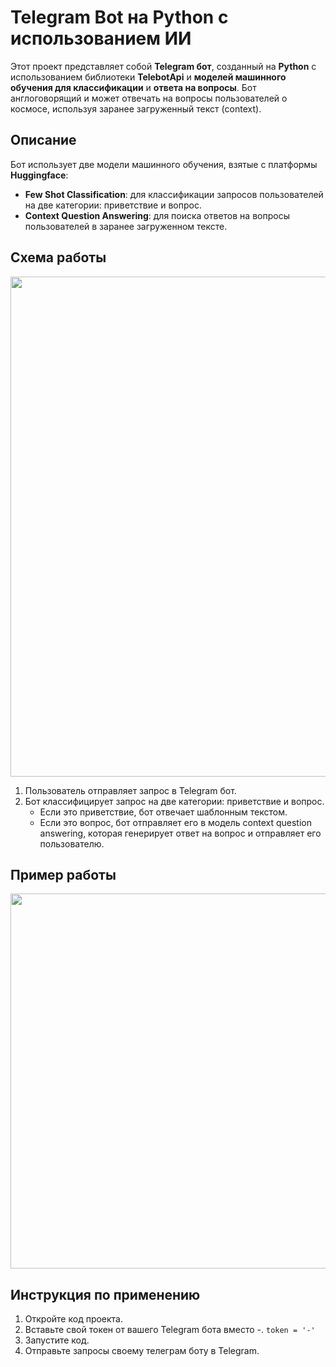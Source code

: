 # Telegram Bot на Python с использованием ИИ
Этот проект представляет собой **Telegram бот**, созданный на **Python** с использованием библиотеки **TelebotApi** и **моделей машинного обучения для классификации** и **ответа на вопросы**. Бот англоговорящий и может отвечать на вопросы пользователей о космосе, используя заранее загруженный текст (context).

## Описание
Бот использует две модели машинного обучения, взятые с платформы **Huggingface**:

* **Few Shot Classification**: для классификации запросов пользователей на две категории: приветствие и вопрос.
* **Context Question Answering**: для поиска ответов на вопросы пользователей в заранее загруженном тексте.

## Схема работы
<img src="https://github.com/DiShaYa/AI-Tg-bot-models-FewShotClassificationAndContextQuestionAnswering/blob/main/телеграмбот.png" width="800">

1. Пользователь отправляет запрос в Telegram бот.
2. Бот классифицирует запрос на две категории: приветствие и вопрос.
   - Если это приветствие, бот отвечает шаблонным текстом.
   - Если это вопрос, бот отправляет его в модель context question answering, которая генерирует ответ на вопрос и отправляет его пользователю.


## Пример работы
<img src="https://github.com/DiShaYa/AI-Tg-bot-models-FewShotClassificationAndContextQuestionAnswering/blob/main/Демонстрация%20работы%20бота.png" width="600">

## Инструкция по применению
1. Откройте код проекта.
2. Вставьте свой токен от вашего Telegram бота вместо -.  `token = '-'`
3. Запустите код.
4. Отправьте запросы своему телеграм боту в Telegram.
